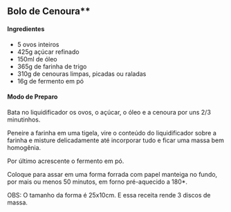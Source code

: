 ## Bolo de Cenoura**

#### **Ingredientes**

- 5 ovos inteiros
- 425g açúcar refinado
- 150ml de óleo
- 365g de farinha de trigo
- 310g de cenouras limpas, picadas ou raladas
- 16g de fermento em pó



#### Modo de Preparo

Bata no liquidificador os ovos, o açúcar, o óleo e a cenoura por uns 2/3 minutinhos.

Peneire a farinha em uma tigela, vire o conteúdo do liquidificador sobre a farinha e misture delicadamente até incorporar tudo e ficar uma massa bem homogênia.

Por último acrescente o fermento em pó.

Coloque para assar em uma forma forrada com papel manteiga no fundo, por mais ou menos 50 minutos, em forno pré-aquecido a 180*.

OBS: O tamanho da forma é 25x10cm. E essa receita rende 3 discos de massa.